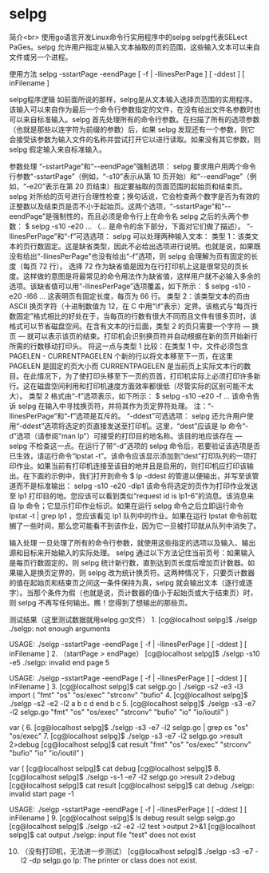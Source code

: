 # selpg

简介\<br> 
使用go语言开发Linux命令行实用程序中的selpg
selpg代表SELect PaGes。selpg 允许用户指定从输入文本抽取的页的范围，这些输入文本可以来自文件或另一个进程。

使用方法
selpg -sstartPage -eendPage [ -f | -llinesPerPage ] [ -ddest ] [ inFilename ]

selpg程序逻辑
如前面所说的那样，selpg是从文本输入选择页范围的实用程序。该输入可以来自作为最后一个命令行参数指定的文件，在没有给出文件名参数时也可以来自标准输入。selpg 首先处理所有的命令行参数。在扫描了所有的选项参数（也就是那些以连字符为前缀的参数）后，如果 selpg 发现还有一个参数，则它会接受该参数为输入文件的名称并尝试打开它以进行读取。如果没有其它参数，则 selpg 假定输入来自标准输入。

参数处理
“-sstartPage”和“--eendPage”强制选项：
selpg 要求用户用两个命令行参数“-sstartPage”（例如，“-s10”表示从第 10 页开始）和“--eendPage”（例如，“-e20”表示在第 20 页结束）指定要抽取的页面范围的起始页和结束页。selpg 对所给的页号进行合理性检查；换句话说，它会检查两个数字是否为有效的正整数以及结束页是否不小于起始页。这两个选项，“-sstartPage”和“--eendPage”是强制性的，而且必须是命令行上在命令名 selpg 之后的头两个参数：
$ selpg -s10 -e20 ...
（... 是命令的余下部分，下面对它们做了描述）。
“-llinesPerPage”和“-f”可选选项：
selpg 可以处理两种输入文本：
类型 1：该类文本的页行数固定。这是缺省类型，因此不必给出选项进行说明。也就是说，如果既没有给出“-llinesPerPage”也没有给出“-f”选项，则 selpg 会理解为页有固定的长度（每页 72 行）。
选择 72 作为缺省值是因为在行打印机上这是很常见的页长度。这样做的意图是将最常见的命令用法作为缺省值，这样用户就不必输入多余的选项。该缺省值可以用“-llinesPerPage”选项覆盖，如下所示：
$ selpg -s10 -e20 -l66 ...
这表明页有固定长度，每页为 66 行。
类型 2：该类型文本的页由 ASCII 换页字符（十进制数值为 12，在 C 中用“\f”表示）定界。该格式与“每页行数固定”格式相比的好处在于，当每页的行数有很大不同而且文件有很多页时，该格式可以节省磁盘空间。在含有文本的行后面，类型 2 的页只需要一个字符 ― 换页 ― 就可以表示该页的结束。打印机会识别换页符并自动根据在新的页开始新行所需的行数移动打印头。
将这一点与类型 1 比较：在类型 1 中，文件必须包含 PAGELEN - CURRENTPAGELEN 个新的行以将文本移至下一页，在这里 PAGELEN 是固定的页大小而 CURRENTPAGELEN 是当前页上实际文本行的数目。在此情况下，为了使打印头移至下一页的页首，打印机实际上必须打印许多新行。这在磁盘空间利用和打印机速度方面效率都很低（尽管实际的区别可能不太大）。
类型 2 格式由“-f”选项表示，如下所示：
$ selpg -s10 -e20 -f ...
该命令告诉 selpg 在输入中寻找换页符，并将其作为页定界符处理。
注：“-llinesPerPage”和“-f”选项是互斥的。
“-ddest”可选选项：
selpg 还允许用户使用“-ddest”选项将选定的页直接发送至打印机。这里，“dest”应该是 lp 命令“-d”选项（请参阅“man lp”）可接受的打印目的地名称。该目的地应该存在 ― selpg 不检查这一点。在运行了带“-d”选项的 selpg 命令后，若要验证该选项是否已生效，请运行命令“lpstat -t”。该命令应该显示添加到“dest”打印队列的一项打印作业。如果当前有打印机连接至该目的地并且是启用的，则打印机应打印该输出。在下面的示例中，我们打开到命令
$ lp -ddest
的管道以便输出，并写至该管道而不是标准输出：
selpg -s10 -e20 -dlp1
该命令将选定的页作为打印作业发送至 lp1 打印目的地。您应该可以看到类似“request id is lp1-6”的消息。该消息来自 lp 命令；它显示打印作业标识。如果在运行 selpg 命令之后立即运行命令 lpstat -t | grep lp1 ，您应该看见 lp1 队列中的作业。如果在运行 lpstat 命令前耽搁了一些时间，那么您可能看不到该作业，因为它一旦被打印就从队列中消失了。

输入处理
一旦处理了所有的命令行参数，就使用这些指定的选项以及输入、输出源和目标来开始输入的实际处理。
selpg 通过以下方法记住当前页号：如果输入是每页行数固定的，则 selpg 统计新行数，直到达到页长度后增加页计数器。如果输入是换页定界的，则 selpg 改为统计换页符。这两种情况下，只要页计数器的值在起始页和结束页之间这一条件保持为真，selpg 就会输出文本（逐行或逐字）。当那个条件为假（也就是说，页计数器的值小于起始页或大于结束页）时，则 selpg 不再写任何输出。瞧！您得到了想输出的那些页。

测试结果（这里测试数据就用selpg.go文件）
1.
[cg@localhost selpg]$ ./selgp
./selgp: not enough arguments

USAGE: ./selgp -sstartPage -eendPage [ -f | -llinesPerPage ] [ -ddest ] [ inFilename ]
2. （startPage > endPage）
[cg@localhost selpg]$ ./selgp -s10 -e5
./selgp: invalid end page 5

USAGE: ./selgp -sstartPage -eendPage [ -f | -llinesPerPage ] [ -ddest ] [ inFilename ]
3.
[cg@localhost selpg]$ cat selgp.go | ./selgp -s2 -e3 -l3
import (
	"fmt"
	"os"
	"os/exec"
	"strconv"
	"bufio"
4.
[cg@localhost selpg]$ ./selgp -s2 -e2 -l2
a
b
c
d
end
b
c
5.
[cg@localhost selpg]$ ./selgp -s3 -e7 -l2 selgp.go 
	"fmt"
	"os"
	"os/exec"
	"strconv"
	"bufio"
	"io"
	"io/ioutil"
)

var (
6.
[cg@localhost selpg]$ ./selgp -s3 -e7 -l2 selgp.go | grep os
	"os"
	"os/exec"
7.
[cg@localhost selpg]$ ./selgp -s3 -e7 -l2 selgp.go >result 2>debug 
[cg@localhost selpg]$ cat result 
	"fmt"
	"os"
	"os/exec"
	"strconv"
	"bufio"
	"io"
	"io/ioutil"
)

var (
[cg@localhost selpg]$ cat debug 
[cg@localhost selpg]$ 
8.
[cg@localhost selpg]$ ./selgp -s-1 -e7 -l2 selgp.go >result 2>debug 
[cg@localhost selpg]$ cat result 
[cg@localhost selpg]$ cat debug 
./selgp: invalid start page -1

USAGE: ./selgp -sstartPage -eendPage [ -f | -llinesPerPage ] [ -ddest ] [ inFilename ]
9.
[cg@localhost selpg]$ ls
debug  result  selgp  selgp.go
[cg@localhost selpg]$ ./selgp -s2 -e2 -l2 test >output 2>&1
[cg@localhost selpg]$ cat output 
./selgp: input file "test" does not exist

10. （没有打印机，无法进一步测试）
[cg@localhost selpg]$ ./selgp -s3 -e7 -l2 -dp selgp.go 
lp: The printer or class does not exist.
